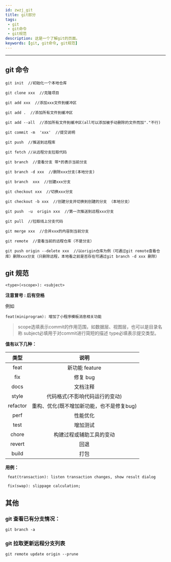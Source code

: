 ```yaml
---
id: zwzj_git
title: git部分
tags:
 - git
 - git命令
 - git规范
description: 这是一个了解git的页面。
keywords: [git, git命令, git规范]
---
```


----

## git 命令

```git
git init  //初始化一个本地仓库

git clone xxx  //克隆项目

git add xxx  //添加xxx文件到缓冲区

git add .  //添加所有文件到缓冲区

git add --all  //添加所有文件到缓冲区(all可以添加被手动删除的文件而加"."不行)

git commit -m  'xxx'  //提交说明

git push  //推送到远程库

git fetch //从远程分支拉取代码

git branch  //查看分支 带*的表示当前分支

git branch -d xxx  //删除xxx分支(本地分支)

git branch  xxx  //创建xxx分支

git checkout xxx  //切换xxx分支

git checkout -b xxx  //创建分支并切换到创建的分支 （本地分支）

git push  -u  origin xxx  //第一次推送到远程xxx分支

git pull  //拉取线上分支代码

git merge xxx  //合并xxx的内容到当前分支

git remote  //查看当前的远程仓库（不是分支）

git push origin --delete xxx  //以origin仓库为例（可通过git remote查看仓库）删除xxx分支（只删除远程，本地看之前是否存在可通过git branch -d xxx 删除）
```

## git 规范

```
<type>(<scope>): <subject>
```
**注意冒号 : 后有空格**

例如
```
feat(miniprogram): 增加了小程序模板消息相关功能
```

>scope选填表示commit的作用范围，如数据层、视图层，也可以是目录名称 subject必填用于对commit进行简短的描述 type必填表示提交类型。


**值有以下几种：**

| 类型 | 说明 |
| :---: | :---: |
| feat | 新功能 feature |
| fix | 修复 bug |
| docs | 文档注释 |
| style | 代码格式(不影响代码运行的变动) |
| refactor | 重构、优化(既不增加新功能，也不是修复bug) |
| perf | 性能优化 |
| test | 增加测试 |
| chore | 构建过程或辅助工具的变动 |
| revert | 回退 |
| build | 打包 |


**用例：**  
```
 feat(transaction): listen transaction changes, show result dialog  
 
 fix(swap): slippage calculation;
```


## 其他

### git 查看已有分支情况：

```git
git branch -a
```

### git 拉取更新远程分支列表
```git
git remote update origin --prune
```







